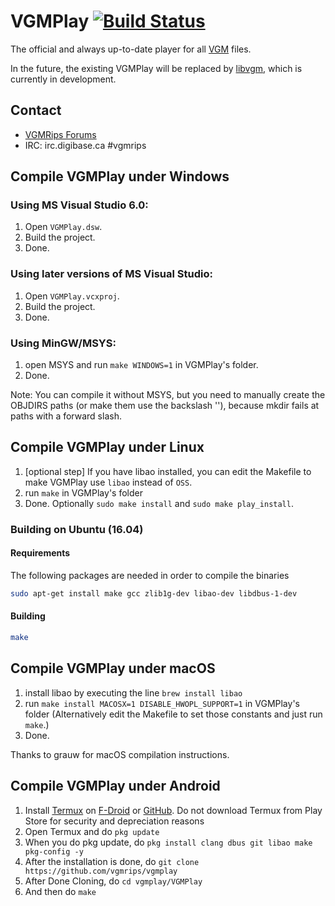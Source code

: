 # VGMPlay [![Build Status](https://travis-ci.org/vgmrips/vgmplay.svg?branch=master)](https://travis-ci.org/vgmrips/vgmplay)

The official and always up-to-date player for all [VGM](https://en.wikipedia.org/wiki/VGM_(file_format)) files.

In the future, the existing VGMPlay will be replaced by [libvgm](https://github.com/ValleyBell/libvgm), which is currently in development.

## Contact

* [VGMRips Forums](http://vgmrips.net/forum/index.php)
* IRC: irc.digibase.ca #vgmrips

## Compile VGMPlay under Windows

### Using MS Visual Studio 6.0:

1. Open `VGMPlay.dsw`.
2. Build the project.
3. Done.

### Using later versions of MS Visual Studio:

1. Open `VGMPlay.vcxproj`.
2. Build the project.
3. Done.

### Using MinGW/MSYS:

1. open MSYS and run `make WINDOWS=1` in VGMPlay's folder.
2. Done.

Note: You can compile it without MSYS, but you need to manually create
the OBJDIRS paths (or make them use the backslash '\'), because mkdir fails
at paths with a forward slash.

## Compile VGMPlay under Linux

1. [optional step] If you have libao installed, you can edit the 
Makefile to make VGMPlay use `libao` instead of `OSS`.
2. run `make` in VGMPlay's folder
3. Done. Optionally `sudo make install` and `sudo make play_install`.

### Building on Ubuntu (16.04)

#### Requirements

The following packages are needed in order to compile the binaries

```sh
sudo apt-get install make gcc zlib1g-dev libao-dev libdbus-1-dev
```

#### Building

```sh
make
```

## Compile VGMPlay under macOS

1. install libao by executing the line `brew install libao`
2. run `make install MACOSX=1 DISABLE_HWOPL_SUPPORT=1` in VGMPlay's folder 
(Alternatively edit the Makefile to set those constants and just run `make`.)
3. Done.

Thanks to grauw for macOS compilation instructions.

## Compile VGMPlay under Android
1. Install [Termux](https://github.com/termux/termux-app) on [F-Droid](https://f-droid.org/en/packages/com.termux/) or [GitHub](https://github.com/termux/termux-app/releases). Do not download Termux from Play Store for security and depreciation reasons
2. Open Termux and do `pkg update`
3. When you do pkg update, do `pkg install clang dbus git libao make pkg-config -y`
4. After the installation is done, do `git clone https://github.com/vgmrips/vgmplay`
5. After Done Cloning, do `cd vgmplay/VGMPlay`
6. And then do `make`
